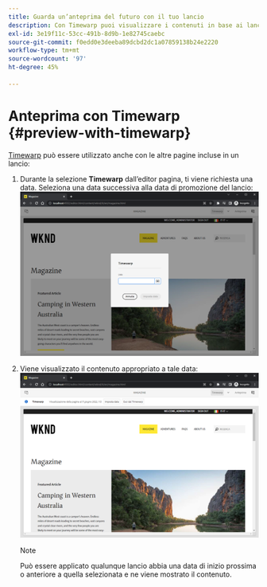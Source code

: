 ```yaml
---
title: Guarda un’anteprima del futuro con il tuo lancio
description: Con Timewarp puoi visualizzare i contenuti in base ai lanci.
exl-id: 3e19f11c-53cc-491b-8d9b-1e82745caebc
source-git-commit: f0edd0e3deeba89dcbd2dc1a07859138b24e2220
workflow-type: tm+mt
source-wordcount: '97'
ht-degree: 45%

---
```


# Anteprima con Timewarp {#preview-with-timewarp}

[Timewarp](/help/sites-cloud/authoring/features/page-versions.md#timewarp) può essere utilizzato anche con le altre pagine incluse in un lancio:

1. Durante la selezione **Timewarp** dall’editor pagina, ti viene richiesta una data. Seleziona una data successiva alla data di promozione del lancio:
   ![Passare al lancio dall’Editor pagina](/help/sites-cloud/authoring/assets/launches-timewarp-01.png)

1. Viene visualizzato il contenuto appropriato a tale data:
   ![Navigare nel lancio dall’Editor pagina](/help/sites-cloud/authoring/assets/launches-timewarp-02.png)

   >[!NOTE]
   >
   >Può essere applicato qualunque lancio abbia una data di inizio prossima o anteriore a quella selezionata e ne viene mostrato il contenuto.
